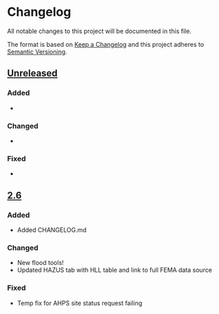 # Changelog

All notable changes to this project will be documented in this file.

The format is based on [Keep a Changelog](http://keepachangelog.com/en/1.0.0/)
and this project adheres to [Semantic Versioning](http://semver.org/spec/v2.0.0.html).

## [Unreleased](https://github.com/USGS-WiM/fim-js/tree/staging)

### Added

 -  
 
### Changed

 -  
 
### Fixed
 
 -  
 

## [2.6](https://github.com/USGS-WiM/fim-js/releases/tag/v2.6)

### Added

 -  Added CHANGELOG.md
 
### Changed

 -  New flood tools!
 -  Updated HAZUS tab with HLL table and link to full FEMA data source
 
### Fixed
 
 -  Temp fix for AHPS site status request failing


